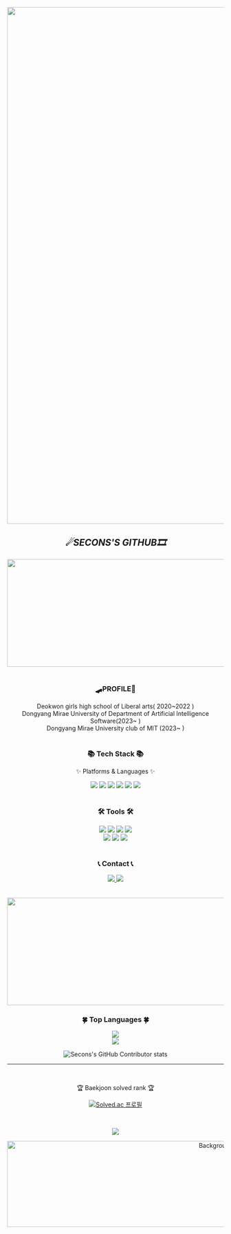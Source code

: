 <div align=center>
   
<img src="https://capsule-render.vercel.app/api?type=waving&color=D3D3D3&height=100&section=header&tfontSize=10" width="1200" />



*<h2>☄SECONS'S GITHUB🎞</h2>* 

<div align="center">
  <a href="https://github.com/secons127">
    <img src="https://i.pinimg.com/564x/c6/f4/a5/c6f4a5779f08783edc4e7d4ce6338b5e.jpg" alt="Background Image" style="width: 1400px; height: 250px;">
  </a>
</div>


<div align=center>
	


<br>

 <div align=center>
<h3> 🛹PROFILE📜 </h3>
Deokwon girls high school of Liberal arts( 2020~2022 ) <br>
Dongyang Mirae University of Department of Artificial Intelligence Software(2023~ ) <br>
Dongyang Mirae University club of MIT (2023~ )
<br><br> 



<div align=center>
	<h3>📚 Tech Stack 📚</h3>
	<p>✨ Platforms & Languages ✨</p>
</div>
<div align="center">
	<img src="https://img.shields.io/badge/Python-3776AB?style=flat&logo=python&logoColor=white" />
	<img src="https://img.shields.io/badge/Java-007396?style=flat&logo=java&logoColor=white" />
	<img src="https://img.shields.io/badge/C-A8B9CC?style=flat&logo=c&logoColor=white" />
	<img src="https://img.shields.io/badge/HTML5-E34F26?style=flat&logo=HTML5&logoColor=white" />
	<img src="https://img.shields.io/badge/CSS3-1572B6?style=flat&logo=CSS3&logoColor=white" />
	<img src="https://img.shields.io/badge/MySQL-4479A1?style=flat&logo=MySQL&logoColor=white" />
	
</div>
<br>
<div align=center>
	<h3>🛠 Tools 🛠</h3>
</div>
<div align=center>
	<img src="https://img.shields.io/badge/Eclipse%20IDE-2C2255?style=flat&logo=EclipseIDE&logoColor=white" />
	<img src="https://img.shields.io/badge/Visual%20Studio%20Code-007ACC?style=flat&logo=VisualStudioCode&logoColor=white" />
	<img src="https://img.shields.io/badge/Visual%20Studio-5C2D91?style=flat&logo=VisualStudioCode&logoColor=white" />
 	<img src="https://img.shields.io/badge/Pycharm-000000?style=flat&logo=VisualStudioCode&logoColor=white" />
	<br>
	<img src="https://img.shields.io/badge/Tomcat-F8DC75?style=flat&logo=ApacheTomcat&logoColor=white" />
	<img src="https://img.shields.io/badge/GitHub-181717?style=flat&logo=GitHub&logoColor=white" />
	<img src="https://img.shields.io/badge/anaconda-44A833?style=flat&logo=GitHub&logoColor=white" />
</div>




<div align=center>
<br>
	<h3>📞 Contact 📞</h3>
</div>
<div align=center>
	<a href="supjessica20@gmail.com">
		<img src="https://img.shields.io/badge/Mail-30B980?style=flat&logo=Gmail&logoColor=white" />
		 <a href="https://www.instagram.com/lsh.__.127/" target="_blank"><img src="https://img.shields.io/badge/INSTAGRAM-E4405F?style=flat-square&logo=instagram&logoColor=white"/></a>
	<br>
</div>

  <Br>
  <br>
  
<div align="center">
  <a href="https://github.com/secons127">
    <img src="https://i.pinimg.com/564x/c6/f4/a5/c6f4a5779f08783edc4e7d4ce6338b5e.jpg" alt="Background Image" style="width: 1400px; height: 250px;">
  </a>
</div>

		
<div align=center>
	<h3> 🍀 Top Languages 🍀 </h3>
<img src="https://github-readme-stats.vercel.app/api/top-langs/?username=secons127&layout=compact">
	<br>
<img src="https://github-readme-stats.vercel.app/api?username=secons127&show_icons=true">
<br>

![Secons's GitHub Contributor stats](https://github-contributor-stats.vercel.app/api?username=secons127)

-----------------

<br>
<p>🏆 Baekjoon solved rank 🏆</p>

[![Solved.ac
프로필](http://mazassumnida.wtf/api/v2/generate_badge?boj={supjessica20})](https://www.acmicpc.net/user/supjessica20)
</div>
<br>

![](./profile-3d-contrib/profile-season-animate.svg)


<div align="center">
  <a href="https://github.com/secons127">
    <img src="https://i.pinimg.com/564x/f9/b3/56/f9b35602abfd15ee1ebd78bd6f6c762a.jpg" alt="Background Image" style="width: 1000px; height: 200px;">
  </a>
</div>
